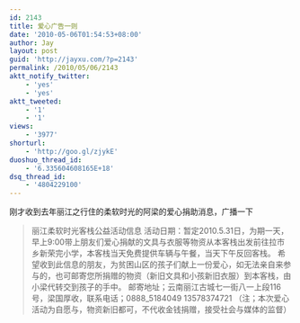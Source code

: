 ```yaml
---
id: 2143
title: 爱心广告一则
date: '2010-05-06T01:54:53+08:00'
author: Jay
layout: post
guid: 'http://jayxu.com/?p=2143'
permalink: /2010/05/06/2143
aktt_notify_twitter:
    - 'yes'
    - 'yes'
aktt_tweeted:
    - '1'
    - '1'
views:
    - '3977'
shorturl:
    - 'http://goo.gl/zjykE'
duoshuo_thread_id:
    - '6.335604608165E+18'
dsq_thread_id:
    - '4804229100'
---
```


刚才收到去年丽江之行住的柔软时光的阿梁的爱心捐助消息，广播一下
<blockquote>丽江柔软时光客栈公益活动信息 活动日期：暂定2010.5.31日，为期一天，早上9:00带上朋友们爱心捐献的文具与衣服等物资从本客栈出发前往拉市乡新荣完小学，本客栈当天免费提供车辆与午餐，当天下午反回客栈。 希望收到此信息的朋友，为贫困山区的孩子们献上一份爱心，如无法亲自来参与的，也可邮寄您所捐赠的物资（新旧文具和小孩新旧衣服）到本客栈，由小梁代转交到孩子的手中。 邮寄地址；云南丽江古城七一街八一上段116号，梁国厚收，联系电话；0888_5184049 13578374721 （注；本次爱心活动为自愿与，物资新旧都可，不代收金钱捐赠，接受社会与媒体的监督）</blockquote>